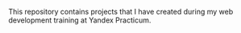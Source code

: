 This repository contains projects that I have created during my web development training at Yandex Practicum.
